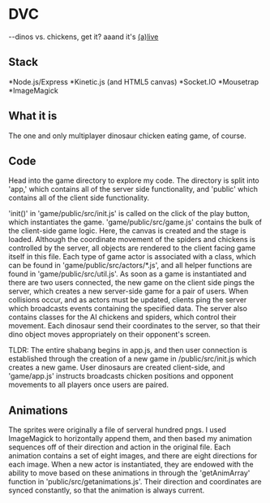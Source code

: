 DVC
========
--dinos vs. chickens, get it?
aaand it's [(a)live](https://dinosaur-io.herokuapp.com/)


Stack
--------
*Node.js/Express
*Kinetic.js (and HTML5 canvas)
*Socket.IO
*Mousetrap
*ImageMagick

What it is
--------
The one and only multiplayer dinosaur chicken eating game, of course.


Code
--------
Head into the game directory to explore my code.
The directory is split into 'app,' which contains all of the server side functionality,
and 'public' which contains all of the client side functionality.

'init()' in 'game/public/src/init.js' is called on the click of the play button, which instantiates the game. 'game/public/src/game.js' contains the bulk of the client-side game logic. Here, the canvas is created and the stage is loaded. Although the coordinate movement of the spiders and chickens is controlled by the server, all objects are rendered to the client facing game itself in this file. Each type of game actor is associated with a class, which can be found in 'game/public/src/actors/*.js', and all helper functions are found in 'game/public/src/util.js'.
As soon as a game is instantiated and there are two users connected, the new game on the client side pings the server, which creates a new server-side game for a pair of users. When collisions occur, and as actors must be updated, clients ping the server which broadcasts events containing the specified data. The server also contains classes for the AI chickens and spiders, which control their movement. Each dinosaur send their coordinates to the server, so that their dino object moves appropriately on their opponent's screen.

TLDR: The entire shabang begins in app.js, and then user connection is established through the creation of a new game in /public/src/init.js which creates a new game. User dinosaurs are created client-side, and 'game/app.js' instructs broadcasts chicken positions and opponent movements to all players once users are paired.


Animations
--------
The sprites were originally a file of serveral hundred pngs. I used ImageMagick to horizontally append them, and then
based my animation sequences off of their direction and action in the original file. Each animation contains a set of eight
images, and there are eight directions for each image. When a new actor is instantiated, they are endowed with the ability
to move based on these animations in through the 'getAnimArray' function in 'public/src/getanimations.js'. Their direction
and coordinates are synced constantly, so that the animation is always current.
